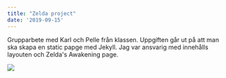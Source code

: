 ```yaml
---
title: "Zelda project"
date: '2019-09-15'
---
```


Grupparbete med Karl och Pelle från klassen. Uppgiften går ut på att man ska skapa en static papge med Jekyll. Jag var ansvarig med innehålls layouten och Zelda's Awakening page.


<a href="https://priceless-noyce-782d70.netlify.com/" target="_blank">
<img src="/img/zelda.png" frameborder="0" allowfullscreen>
</a>